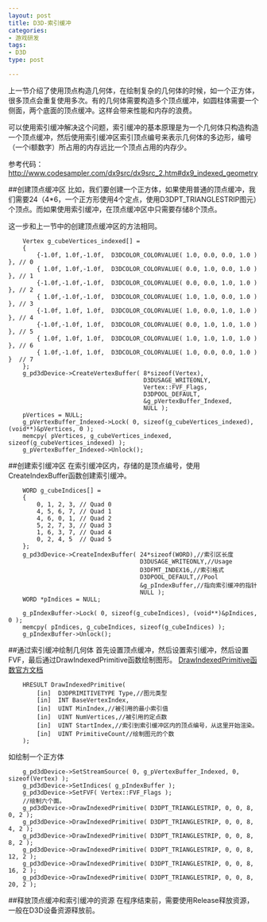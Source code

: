 ```yaml
---
layout: post
title: D3D-索引缓冲
categories:
- 游戏研发
tags: 
- D3D
type: post

---
```



上一节介绍了使用顶点构造几何体，在绘制复杂的几何体的时候，如一个正方体，很多顶点会重复使用多次。有的几何体需要构造多个顶点缓冲，如圆柱体需要一个侧面，两个底面的顶点缓冲。这样会带来性能和内存的浪费。

可以使用索引缓冲解决这个问题，索引缓冲的基本原理是为一个几何体只构造构造一个顶点缓冲，然后使用索引缓冲区索引顶点编号来表示几何体的多边形，编号（一个i额数字）所占用的内存远比一个顶点占用的内存少。

参考代码：http://www.codesampler.com/dx9src/dx9src_2.htm#dx9_indexed_geometry

##创建顶点缓冲区
比如，我们要创建一个正方体，如果使用普通的顶点缓冲，我们需要24（4*6，一个正方形使用4个定点，使用D3DPT_TRIANGLESTRIP图元）个顶点。而如果使用索引缓冲，在顶点缓冲区中只需要存储8个顶点。

这一步和上一节中的创建顶点缓冲区的方法相同。
```
	Vertex g_cubeVertices_indexed[] =
	{
		{-1.0f, 1.0f,-1.0f,  D3DCOLOR_COLORVALUE( 1.0, 0.0, 0.0, 1.0 ) }, // 0
		{ 1.0f, 1.0f,-1.0f,  D3DCOLOR_COLORVALUE( 0.0, 1.0, 0.0, 1.0 ) }, // 1
		{-1.0f,-1.0f,-1.0f,  D3DCOLOR_COLORVALUE( 0.0, 0.0, 1.0, 1.0 ) }, // 2
		{ 1.0f,-1.0f,-1.0f,  D3DCOLOR_COLORVALUE( 1.0, 1.0, 0.0, 1.0 ) }, // 3
		{-1.0f, 1.0f, 1.0f,  D3DCOLOR_COLORVALUE( 1.0, 0.0, 1.0, 1.0 ) }, // 4
		{-1.0f,-1.0f, 1.0f,  D3DCOLOR_COLORVALUE( 0.0, 1.0, 1.0, 1.0 ) }, // 5
		{ 1.0f, 1.0f, 1.0f,  D3DCOLOR_COLORVALUE( 1.0, 1.0, 1.0, 1.0 ) }, // 6
		{ 1.0f,-1.0f, 1.0f,  D3DCOLOR_COLORVALUE( 1.0, 0.0, 0.0, 1.0 ) }  // 7
	};
	g_pd3dDevice->CreateVertexBuffer( 8*sizeof(Vertex),
		                              D3DUSAGE_WRITEONLY,
									  Vertex::FVF_Flags,
		                              D3DPOOL_DEFAULT,
									  &g_pVertexBuffer_Indexed,
									  NULL );
	pVertices = NULL;
	g_pVertexBuffer_Indexed->Lock( 0, sizeof(g_cubeVertices_indexed), (void**)&pVertices, 0 );
	memcpy( pVertices, g_cubeVertices_indexed, sizeof(g_cubeVertices_indexed) );
	g_pVertexBuffer_Indexed->Unlock();

```

##创建索引缓冲区
在索引缓冲区内，存储的是顶点编号，使用CreateIndexBuffer函数创建索引缓冲。

```
	WORD g_cubeIndices[] =
	{
		0, 1, 2, 3, // Quad 0
		4, 5, 6, 7, // Quad 1
		4, 6, 0, 1, // Quad 2
		5, 2, 7, 3, // Quad 3
		1, 6, 3, 7, // Quad 4
		0, 2, 4, 5  // Quad 5
	};
	g_pd3dDevice->CreateIndexBuffer( 24*sizeof(WORD),//索引区长度
									 D3DUSAGE_WRITEONLY,//Usage
									 D3DFMT_INDEX16,//索引格式
									 D3DPOOL_DEFAULT,//Pool
									 &g_pIndexBuffer,//指向索引缓冲的指针
									 NULL );
	WORD *pIndices = NULL;

	g_pIndexBuffer->Lock( 0, sizeof(g_cubeIndices), (void**)&pIndices, 0 );
	memcpy( pIndices, g_cubeIndices, sizeof(g_cubeIndices) );
	g_pIndexBuffer->Unlock();
```
##通过索引缓冲绘制几何体
首先设置顶点缓冲，然后设置索引缓冲，然后设置FVF，最后通过DrawIndexedPrimitive函数绘制图形。
[DrawIndexedPrimitive函数官方文档](http://msdn.microsoft.com/en-us/library/windows/desktop/bb174369.aspx)
```
	HRESULT DrawIndexedPrimitive(
		[in]  D3DPRIMITIVETYPE Type,//图元类型
		[in]  INT BaseVertexIndex,
		[in]  UINT MinIndex,//被引用的最小索引值
		[in]  UINT NumVertices,//被引用的定点数
		[in]  UINT StartIndex,//索引到索引缓冲区内的顶点编号，从这里开始渲染。
		[in]  UINT PrimitiveCount//绘制图元的个数
	);

```
如绘制一个正方体
```
	g_pd3dDevice->SetStreamSource( 0, g_pVertexBuffer_Indexed, 0, sizeof(Vertex) );
	g_pd3dDevice->SetIndices( g_pIndexBuffer );
	g_pd3dDevice->SetFVF( Vertex::FVF_Flags );
	//绘制六个面。
    g_pd3dDevice->DrawIndexedPrimitive( D3DPT_TRIANGLESTRIP, 0, 0, 8,  0, 2 );
    g_pd3dDevice->DrawIndexedPrimitive( D3DPT_TRIANGLESTRIP, 0, 0, 8,  4, 2 );
    g_pd3dDevice->DrawIndexedPrimitive( D3DPT_TRIANGLESTRIP, 0, 0, 8,  8, 2 );
    g_pd3dDevice->DrawIndexedPrimitive( D3DPT_TRIANGLESTRIP, 0, 0, 8, 12, 2 );
    g_pd3dDevice->DrawIndexedPrimitive( D3DPT_TRIANGLESTRIP, 0, 0, 8, 16, 2 );
    g_pd3dDevice->DrawIndexedPrimitive( D3DPT_TRIANGLESTRIP, 0, 0, 8, 20, 2 );
```
##释放顶点缓冲和索引缓冲的资源
在程序结束前，需要使用Release释放资源，一般在D3D设备资源释放前。

